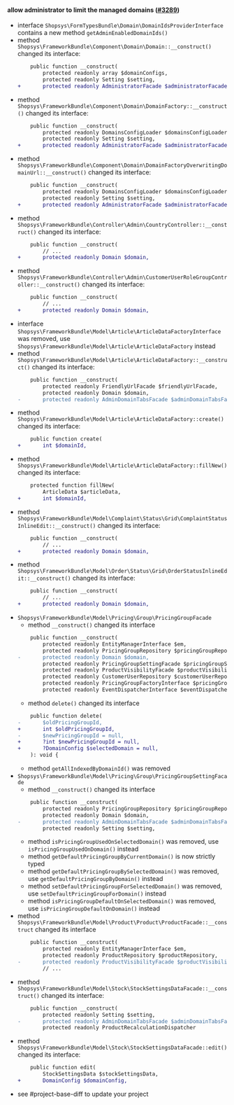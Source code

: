 #### allow administrator to limit the managed domains ([#3289](https://github.com/shopsys/shopsys/pull/3289))

-   interface `Shopsys\FormTypesBundle\Domain\DomainIdsProviderInterface` contains a new method `getAdminEnabledDomainIds()`
-   method `Shopsys\FrameworkBundle\Component\Domain\Domain::__construct()` changed its interface:
    ```diff
        public function __construct(
            protected readonly array $domainConfigs,
            protected readonly Setting $setting,
    +       protected readonly AdministratorFacade $administratorFacade,
    ```
-   method `Shopsys\FrameworkBundle\Component\Domain\DomainFactory::__construct()` changed its interface:
    ```diff
        public function __construct(
            protected readonly DomainsConfigLoader $domainsConfigLoader,
            protected readonly Setting $setting,
    +       protected readonly AdministratorFacade $administratorFacade,
    ```
-   method `Shopsys\FrameworkBundle\Component\Domain\DomainFactoryOverwritingDomainUrl::__construct()` changed its interface:
    ```diff
        public function __construct(
            protected readonly DomainsConfigLoader $domainsConfigLoader,
            protected readonly Setting $setting,
    +       protected readonly AdministratorFacade $administratorFacade,
    ```
-   method `Shopsys\FrameworkBundle\Controller\Admin\CountryController::__construct()` changed its interface:
    ```diff
        public function __construct(
            // ...
    +       protected readonly Domain $domain,
    ```
-   method `Shopsys\FrameworkBundle\Controller\Admin\CustomerUserRoleGroupController::__construct()` changed its interface:
    ```diff
        public function __construct(
            // ...
    +       protected readonly Domain $domain,
    ```
-   interface `Shopsys\FrameworkBundle\Model\Article\ArticleDataFactoryInterface` was removed, use `Shopsys\FrameworkBundle\Model\Article\ArticleDataFactory` instead
-   method `Shopsys\FrameworkBundle\Model\Article\ArticleDataFactory::__construct()` changed its interface:
    ```diff
        public function __construct(
            protected readonly FriendlyUrlFacade $friendlyUrlFacade,
            protected readonly Domain $domain,
    -       protected readonly AdminDomainTabsFacade $adminDomainTabsFacade,
    ```
-   method `Shopsys\FrameworkBundle\Model\Article\ArticleDataFactory::create()` changed its interface:
    ```diff
        public function create(
    +       int $domainId,
    ```
-   method `Shopsys\FrameworkBundle\Model\Article\ArticleDataFactory::fillNew()` changed its interface:
    ```diff
        protected function fillNew(
            ArticleData $articleData,
    +       int $domainId,
    ```
-   method `Shopsys\FrameworkBundle\Model\Complaint\Status\Grid\ComplaintStatusInlineEdit::__construct()` changed its interface:
    ```diff
        public function __construct(
            // ...
    +       protected readonly Domain $domain,
    ```
-   method `Shopsys\FrameworkBundle\Model\Order\Status\Grid\OrderStatusInlineEdit::__construct()` changed its interface:
    ```diff
        public function __construct(
            // ...
    +       protected readonly Domain $domain,
    ```
-   `Shopsys\FrameworkBundle\Model\Pricing\Group\PricingGroupFacade`
    -   method `__construct()` changed its interface
    ```diff
        public function __construct(
            protected readonly EntityManagerInterface $em,
            protected readonly PricingGroupRepository $pricingGroupRepository,
    -       protected readonly Domain $domain,
            protected readonly PricingGroupSettingFacade $pricingGroupSettingFacade,
            protected readonly ProductVisibilityFacade $productVisibilityFacade,
            protected readonly CustomerUserRepository $customerUserRepository,
            protected readonly PricingGroupFactoryInterface $pricingGroupFactory,
            protected readonly EventDispatcherInterface $eventDispatcher,
    ```
    -   method `delete()` changed its interface
    ```diff
        public function delete(
    -       $oldPricingGroupId,
    +       int $oldPricingGroupId,
    -       $newPricingGroupId = null,
    +       ?int $newPricingGroupId = null,
    +       ?DomainConfig $selectedDomain = null,
        ): void {
    ```
    -   method `getAllIndexedByDomainId()` was removed
-   `Shopsys\FrameworkBundle\Model\Pricing\Group\PricingGroupSettingFacade`
    -   method `__construct()` changed its interface
    ```diff
        public function __construct(
            protected readonly PricingGroupRepository $pricingGroupRepository,
            protected readonly Domain $domain,
    -       protected readonly AdminDomainTabsFacade $adminDomainTabsFacade,
            protected readonly Setting $setting,
    ```
    -   method `isPricingGroupUsedOnSelectedDomain()` was removed, use `isPricingGroupUsedOnDomain()` instead
    -   method `getDefaultPricingGroupByCurrentDomain()` is now strictly typed
    -   method `getDefaultPricingGroupBySelectedDomain()` was removed, use `getDefaultPricingGroupByDomain()` instead
    -   method `setDefaultPricingGroupForSelectedDomain()` was removed, use `setDefaultPricingGroupForDomain()` instead
    -   method `isPricingGroupDefaultOnSelectedDomain()` was removed, use `isPricingGroupDefaultOnDomain()` instead
-   method `Shopsys\FrameworkBundle\Model\Product\Product\ProductFacade::__construct` changed its interface
    ```diff
        public function __construct(
            protected readonly EntityManagerInterface $em,
            protected readonly ProductRepository $productRepository,
    -       protected readonly ProductVisibilityFacade $productVisibilityFacade,
            // ...
    ```
-   method `Shopsys\FrameworkBundle\Model\Stock\StockSettingsDataFacade::__construct()` changed its interface:
    ```diff
        public function __construct(
            protected readonly Setting $setting,
    -       protected readonly AdminDomainTabsFacade $adminDomainTabsFacade,
            protected readonly ProductRecalculationDispatcher
    ```
-   method `Shopsys\FrameworkBundle\Model\Stock\StockSettingsDataFacade::edit()` changed its interface:
    ```diff
        public function edit(
            StockSettingsData $stockSettingsData,
    +       DomainConfig $domainConfig,
    ```
-   see #project-base-diff to update your project
